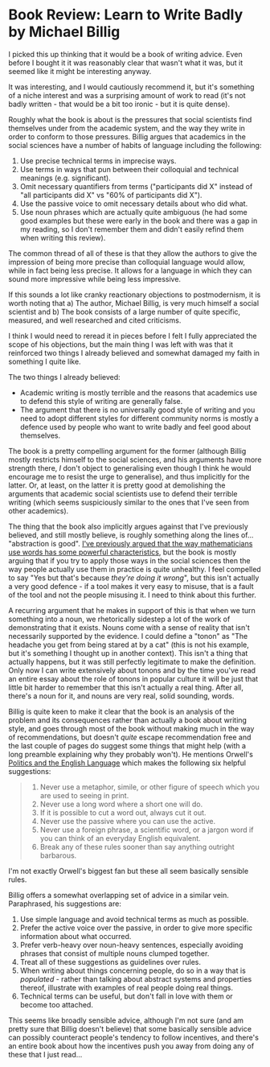 # Book Review: Learn to Write Badly by Michael Billig

I picked this up thinking that it would be a book of writing advice. Even before I bought it it was reasonably clear that wasn't what it was, but it seemed like it might be interesting anyway.

It was interesting, and I would cautiously recommend it, but it's something of a niche interest and was a surprising amount of work to read (it's not badly written - that would be a bit too ironic - but it is quite dense).

Roughly what the book is about is the pressures that social scientists find themselves under from the academic system, and the way they write in order to conform to those pressures.
Billig argues that academics in the social sciences have a number of habits of language including the following:

1. Use precise technical terms in imprecise ways.
2. Use terms in ways that pun between their colloquial and technical meanings (e.g. significant).
3. Omit necessary quantifiers from terms ("participants did X" instead of "all participants did X" vs "60% of participants did X").
4. Use the passive voice to omit necessary details about who did what.
5. Use noun phrases which are actually quite ambiguous (he had some good examples but these were early in the book and there was a gap in my reading, so I don't remember them and didn't easily refind them when writing this review).

The common thread of all of these is that they allow the authors to give the impression of being more precise than colloquial language would allow, while in fact being less precise.
It allows for a language in which they can sound more impressive while being less impressive.

If this sounds a lot like cranky reactionary objections to postmodernism, it is worth noting that a) The author, Michael Billig, is very much himself a social scientist and b) The book consists of a large number of quite specific, measured, and well researched and cited criticisms.

I think I would need to reread it in pieces before I felt I fully appreciated the scope of his objections, but the main thing I was left with was that it reinforced two things I already believed and somewhat damaged my faith in something I quite like.

The two things I already believed:

* Academic writing is mostly terrible and the reasons that academics use to defend this style of writing are generally false.
* The argument that there is no universally good style of writing and you need to adopt different styles for different community norms is mostly a defence used by people who want to write badly and feel good about themselves.

The book is a pretty compelling argument for the former (although Billig mostly restricts himself to the social sciences, and his arguments have more strength there, *I* don't object to generalising even though I think he would encourage me to resist the urge to generalise), and thus implicitly for the latter. Or, at least, on the latter it is pretty good at demolishing the arguments that academic social scientists use to defend their terrible writing (which seems suspiciously similar to the ones that I've seen from other academics).

The thing that the book also implicitly argues against that I've previously believed, and still mostly believe, is roughly something along the lines of... "abstraction is good".
[I've previously argued that the way mathematicians use words has some powerful characteristics](https://twitter.com/DRMacIver/status/1061184444839665665), but the book is mostly arguing that if you try to apply those ways in the social sciences then the way people actually use them in practice is quite unhealthy.
I feel compelled to say "Yes but that's because *they're doing it wrong*", but this isn't actually a very good defence - if a tool makes it very easy to misuse, that is a fault of the tool and not the people misusing it. I need to think about this further.

A recurring argument that he makes in support of this is that when we turn something into a noun, we rhetorically sidestep a lot of the work of demonstrating that it exists.
Nouns come with a sense of reality that isn't necessarily supported by the evidence.
I could define a "tonon" as "The headache you get from being stared at by a cat" (this is not his example, but it's something I thought up in another context).
This isn't a thing that actually happens, but it was still perfectly legitimate to make the definition.
Only now I can write extensively about tonons and by the time you've read an entire essay about the role of tonons in popular culture it will be just that little bit harder to remember that this isn't actually a real thing.
After all, there's a noun for it, and nouns are very real, solid sounding, words.

Billig is quite keen to make it clear that the book is an analysis of the problem and its consequences rather than actually a book about writing style, and goes through most of the book without making much in the way of recommendations, but doesn't *quite* escape recommendation free and the last couple of pages do suggest some things that might help (with a long preamble explaining why they probably won't).
He mentions Orwell's [Politics and the English Language](http://www.orwell.ru/library/essays/politics/english/e_polit) which makes the following six helpful suggestions:


> 1. Never use a metaphor, simile, or other figure of speech which you are used to seeing in print.
> 2. Never use a long word where a short one will do.
> 3. If it is possible to cut a word out, always cut it out.
> 4. Never use the passive where you can use the active.
> 5. Never use a foreign phrase, a scientific word, or a jargon word if you can think of an everyday English equivalent.
> 6. Break any of these rules sooner than say anything outright barbarous.


I'm not exactly Orwell's biggest fan but these all seem basically sensible rules.

Billig offers a somewhat overlapping set of advice in a similar vein. Paraphrased, his suggestions are:

1. Use simple language and avoid technical terms as much as possible.
2. Prefer the active voice over the passive, in order to give more specific information about what occurred.
3. Prefer verb-heavy over noun-heavy sentences, especially avoiding phrases that consist of multiple nouns clumped together.
4. Treat all of these suggestions as guidelines over rules.
5. When writing about things concerning people, do so in a way that is *populated* - rather than talking about abstract systems and properties thereof, illustrate with examples of real people doing real things.
6. Technical terms can be useful, but don't fall in love with them or become too attached.

This seems like broadly sensible advice, although I'm not sure (and am pretty sure that Billig doesn't believe) that some basically sensible advice can possibly counteract people's tendency to follow incentives,
and there's an entire book about how the incentives push you away from doing any of these that I just read...
